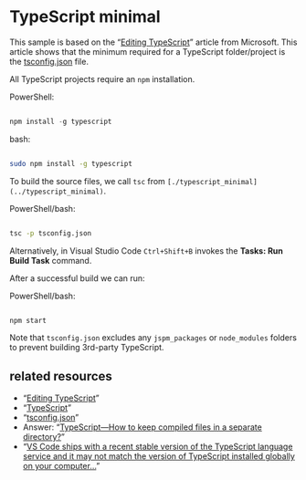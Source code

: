 # TypeScript minimal

This sample is based on the “[Editing TypeScript](https://code.visualstudio.com/Docs/languages/typescript)” article from Microsoft. This article shows that the minimum required for a TypeScript folder/project is the [tsconfig.json](./tsconfig.json) file.

All TypeScript projects require an `npm` installation.

PowerShell:

```PowerShell

npm install -g typescript

```

bash:

```bash

sudo npm install -g typescript

```

To build the source files, we call `tsc` from `[./typescript_minimal](../typescript_minimal)`.

PowerShell/bash:

```bash

tsc -p tsconfig.json

```

Alternatively, in Visual Studio Code `Ctrl+Shift+B` invokes the **Tasks: Run Build Task** command.

After a successful build we can run:

PowerShell/bash:

```bash

npm start

```

Note that `tsconfig.json` excludes any `jspm_packages` or `node_modules` folders to prevent building 3rd-party TypeScript.

## related resources

* “[Editing TypeScript](https://code.visualstudio.com/Docs/languages/typescript)”
* “[TypeScript](https://www.typescriptlang.org/)”
* “[tsconfig.json](https://www.typescriptlang.org/docs/handbook/tsconfig-json.html)”
* Answer: “[TypeScript—How to keep compiled files in a separate directory?](https://stackoverflow.com/a/24454551/22944)”
* “[VS Code ships with a recent stable version of the TypeScript language service and it may not match the version of TypeScript installed globally on your computer…](https://code.visualstudio.com/docs/languages/typescript#_using-newer-typescript-versions)”